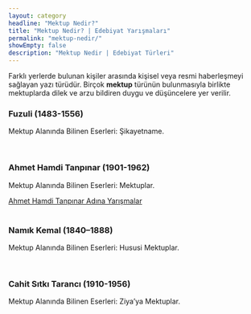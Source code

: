 ```yaml
---
layout: category
headline: "Mektup Nedir?"
title: "Mektup Nedir? | Edebiyat Yarışmaları"
permalink: "mektup-nedir/"
showEmpty: false
description: "Mektup Nedir | Edebiyat Türleri"
---
```


Farklı yerlerde bulunan kişiler arasında kişisel veya resmi haberleşmeyi sağlayan yazı türüdür. Birçok <strong>mektup</strong> türünün bulunmasıyla birlikte mektuplarda dilek ve arzu bildiren duygu ve düşüncelere yer verilir.
<h3>Fuzuli (1483-1556)</h3>
<p>Mektup Alanında Bilinen Eserleri: Şikayetname.</p><br>
<h3>Ahmet Hamdi Tanpınar (1901-1962)</h3>
<p>Mektup Alanında Bilinen Eserleri: Mektuplar.</p>
<a href='/ahmet-hamdi-tanpinar-yarismalari/'> Ahmet Hamdi Tanpınar Adına Yarışmalar </a><br><br>
<h3>Namık Kemal (1840–1888)</h3>
<p>Mektup Alanında Bilinen Eserleri: Hususi Mektuplar.</p><br>
<h3>Cahit Sıtkı Tarancı (1910-1956)</h3>
<p>Mektup Alanında Bilinen Eserleri: Ziya’ya Mektuplar.</p><br>

